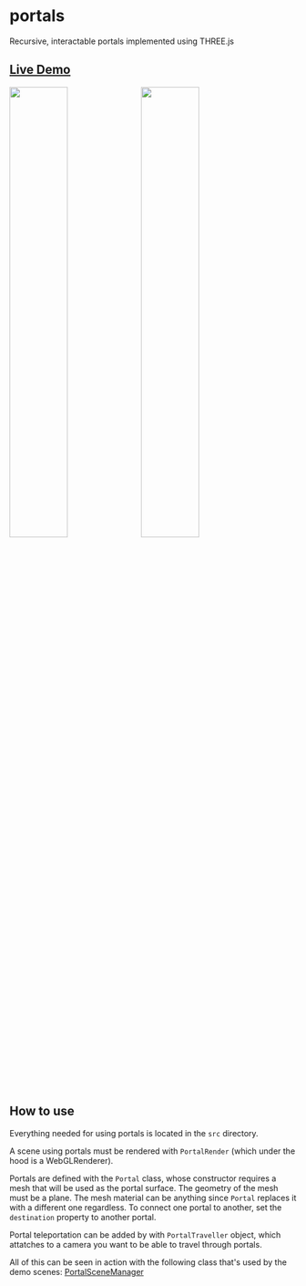 # portals

Recursive, interactable portals implemented using THREE.js

## <a href="https://metzlr.github.io/portals">Live Demo</a>

<img src="https://user-images.githubusercontent.com/54820894/116798303-09753700-aaa3-11eb-8848-f596891aec26.png" width="45%"></img>
<img src="https://user-images.githubusercontent.com/54820894/116798305-0b3efa80-aaa3-11eb-8c25-0187fd7f8212.png" width="45%"></img>

## How to use

Everything needed for using portals is located in the `src` directory.

A scene using portals must be rendered with `PortalRender` (which under the hood is a WebGLRenderer).

Portals are defined with the `Portal` class, whose constructor requires a mesh that will be used as the portal surface. The geometry of the mesh must be a plane. The mesh material can be anything since `Portal` replaces it with a different one regardless. To connect one portal to another, set the `destination` property to another portal.

Portal teleportation can be added by with `PortalTraveller` object, which attatches to a camera you want to be able to travel through portals.

All of this can be seen in action with the following class that's used by the demo scenes:
[PortalSceneManager](demo/js/objects/PortalSceneManager.js)
